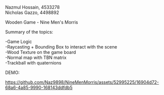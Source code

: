 Nazmul Hossain, 4533278  
Nicholas Gazzo, 4498892  

Wooden Game - Nine Men's Morris  

Summary of the topics:  

-Game Logic  
-Raycasting + Bounding Box to interact with the scene  
-Wood Texture on the game board  
-Normal map with TBN matrix  
-Trackball with quaternions  

DEMO:



https://github.com/Naz9898/NineMenMorris/assets/52995225/16904d72-68a6-4a85-9990-168143ddfdb5

